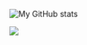 ![My GitHub stats](https://github-readme-stats.vercel.app/api?username=stephen3m&show_icons=true&theme=dracula)

<img src="https://github-readme-stats.vercel.app/api/wakatime?username=stephen3m&theme=dracula&layout=compact&v=2">
